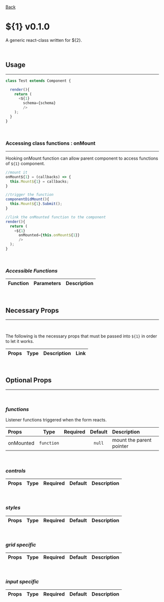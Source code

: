 [Back](../README.md)
# **${1} v0.1.0**
A generic react-class written for ${2}.

<br/>

## **Usage**
---

```jsx
class Test extends Component {

  render(){
    return (
      <${1}
        schema={schema}
        />
    );
  }
}
```
<br/>

### **Accessing class functions : onMount**
---
Hooking onMount function can allow parent component to access functions of `${1}` component.
``` jsx
//mount it
onMount${1} = (callbacks) => {
  this.Mount${1} = callbacks;
}

//trigger the function
componentDidMount(){
  this.Mount${1}.Submit();
}

//link the onMounted function to the component
render(){
  return (
    <${1}
      onMounted={this.onMount${1}}
      />
  );
}
```
<br/>

### *Accessible Functions*
| Function | Parameters | Description |
| :--- | :--- | :--- |

<br/>

## **Necessary Props**
---
<br/>

The following is the necessary props that must be passed into `${1}` in order to let it works. 

| Props  | Type   | Description | Link |
| :---   | :---- | :---       | :--- |

<br/>

## **Optional Props**
---
<br/>

### ***functions***
Listener functions triggered when the form reacts.

| Props | Type | Required | Default | Description |
| :---|:---:|:---:|:---:|:---|
| onMounted | `function` || `null` | mount the parent pointer |

<br/>

### ***controls***

| Props | Type | Required | Default | Description |
| :---|:---:|:---:|:---:|:---|

<br/>

### ***styles***
| Props | Type | Required | Default | Description |
| :---|:---:|:---:|:---:|:---|

<br/>

### ***grid specific***
| Props | Type | Required | Default | Description |
| :---|:---:|:---:|:---:|:---|

<br/>

### ***input specific***
| Props | Type | Required | Default | Description |
| :---|:---:|:---:|:---:|:---|

<br/>
